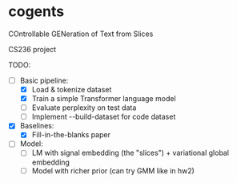 # cogents
COntrollable GENeration of Text from Slices

CS236 project

TODO:

- [ ] Basic pipeline:
  - [X] Load & tokenize dataset
  - [X] Train a simple Transformer language model
  - [ ] Evaluate perplexity on test data
  - [ ] Implement --build-dataset for code dataset
- [X] Baselines:
  - [X] Fill-in-the-blanks paper
- [ ] Model:
  - [ ] LM with signal embedding (the "slices") + variational global embedding
  - [ ] Model with richer prior (can try GMM like in hw2) 
